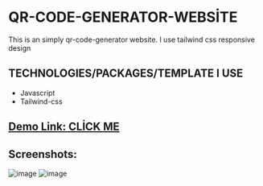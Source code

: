 # QR-CODE-GENERATOR-WEBSİTE

This is an simply qr-code-generator website. I use tailwind css responsive design


## TECHNOLOGIES/PACKAGES/TEMPLATE I USE
* Javascript
* Tailwind-css


##  <a href="https://dancing-florentine-99b620.netlify.app/" target="_blank" alt="demo link">Demo Link: CLİCK ME </a>

## Screenshots:

![image](https://user-images.githubusercontent.com/72821281/203987306-486f051d-3aa6-4fdd-9028-f47848676c35.png)
![image](https://user-images.githubusercontent.com/72821281/203987332-7e403a6b-c7bb-4331-9615-e033367fe671.png)




